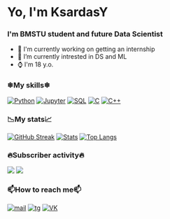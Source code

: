 # Yo, I'm KsardasY
### I'm BMSTU student and future Data Scientist

- 🔭 I'm currently working on getting an internship
- 🧲 I’m currently intrested in DS and ML
- ⌚ I'm 18 y.o.
### ❄My skills❄
[![Python](https://img.shields.io/badge/-Python-160145?style=for-the-badge&logo=Python&logoColor=03ffff)](https://github.com/KsardasY/COLE-KNIGHT) [![Jupyter](https://img.shields.io/badge/-jupyter%20notebook-160145?style=for-the-badge&logo=Jupyter&logoColor=03ffff)](https://github.com/KsardasY/Selection/tree/main/lyceumpp/final%20stage) [![SQL](https://img.shields.io/badge/-SQL-160145?style=for-the-badge&logo=mysql&logoColor=03ffff)](https://github.com/KsardasY/Think-analytics/tree/main/SQL) [![C](https://img.shields.io/badge/--160145?style=for-the-badge&logo=C&logoColor=03ffff)](https://github.com/KsardasY/BMSTU-programming/tree/main/Top%20algorithms) [![C++](https://img.shields.io/badge/-с++-160145?style=for-the-badge&logo=C%2b%2b&logoColor=03ffff)](https://github.com/KsardasY/BMSTU-programming/tree/main/Top%20algorithms)
### 📉My stats📈
[![GitHub Streak](http://github-readme-streak-stats.herokuapp.com?user=KsardasY&theme=algolia&hide_border=true&date_format=M%20j%5B%2C%20Y%5D&background=0C0C36&stroke=03FFFF&ring=FFFFFF&fire=03FFFF&currStreakNum=03FFFF&currStreakLabel=FFFFFF&sideNums=03FFFF&sideLabels=FFFFFF&dates=03FFFF)](https://git.io/streak-stats) [![Stats](https://github-readme-stats.vercel.app/api?username=KsardasY&show_icons=true&theme=outrun&title_color=03ffff&icon_color=03ffff&text_color=ffffff&border_radius=5&hide_border=true)](https://github.com/anuraghazra/github-readme-stats)
[![Top Langs](https://github-readme-stats.vercel.app/api/top-langs/?username=KsardasY&show_icons=true&theme=outrun&title_color=03ffff&icon_color=03ffff&text_color=ffffff&border_radius=5&layout=compact&hide_border=true)](https://github.com/anuraghazra/github-readme-stats)
### 🔥Subscriber activity🔥
![](https://komarev.com/ghpvc/?username=KsardasY&style=for-the-badge&color=0C0C36) ![](https://img.shields.io/github/followers/KsardasY?label=Followers&style=for-the-badge&color=0C0C36)
### 📫How to reach me📫
[![mail](https://img.shields.io/badge/--160145?style=for-the-badge&logo=mail.ru&logoColor=03ffff)](mailto://KsardasY@yandex.ru) [![tg](https://img.shields.io/badge/--160145?style=for-the-badge&logo=telegram&logoColor=03ffff)](https://t.me/KsardasY) [![VK](https://img.shields.io/badge/--160145?style=for-the-badge&logo=VK&logoColor=03ffff)](https://vk.com/councussive_shell)
